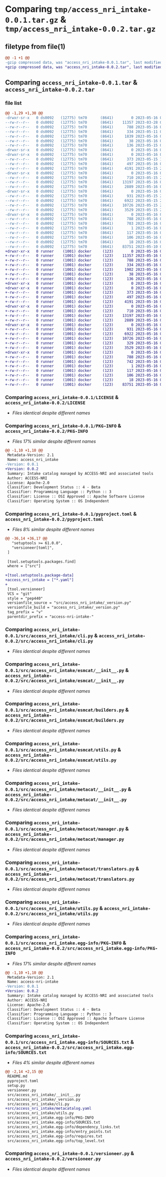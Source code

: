 # Comparing `tmp/access_nri_intake-0.0.1.tar.gz` & `tmp/access_nri_intake-0.0.2.tar.gz`

## filetype from file(1)

```diff
@@ -1 +1 @@
-gzip compressed data, was "access_nri_intake-0.0.1.tar", last modified: Tue May 16 02:00:40 2023, max compression
+gzip compressed data, was "access_nri_intake-0.0.2.tar", last modified: Tue May 16 04:26:57 2023, max compression
```

## Comparing `access_nri_intake-0.0.1.tar` & `access_nri_intake-0.0.2.tar`

### file list

```diff
@@ -1,29 +1,30 @@
-drwxr-sr-x   0 ds0092   (12775) tm70      (8641)        0 2023-05-16 02:00:40.000000 access_nri_intake-0.0.1/
--rw-r--r--   0 ds0092   (12775) tm70      (8641)    11357 2023-03-28 01:32:49.000000 access_nri_intake-0.0.1/LICENSE
--rw-r--r--   0 ds0092   (12775) tm70      (8641)      788 2023-05-16 02:00:40.000000 access_nri_intake-0.0.1/PKG-INFO
--rw-r--r--   0 ds0092   (12775) tm70      (8641)      334 2023-05-11 04:13:35.000000 access_nri_intake-0.0.1/README.md
--rw-r--r--   0 ds0092   (12775) tm70      (8641)     1839 2023-05-16 01:54:46.000000 access_nri_intake-0.0.1/pyproject.toml
--rw-r--r--   0 ds0092   (12775) tm70      (8641)       38 2023-05-16 02:00:40.000000 access_nri_intake-0.0.1/setup.cfg
--rw-r--r--   0 ds0092   (12775) tm70      (8641)      136 2023-05-15 06:10:12.000000 access_nri_intake-0.0.1/setup.py
-drwxr-sr-x   0 ds0092   (12775) tm70      (8641)        0 2023-05-16 02:00:39.000000 access_nri_intake-0.0.1/src/
-drwxr-sr-x   0 ds0092   (12775) tm70      (8641)        0 2023-05-16 02:00:40.000000 access_nri_intake-0.0.1/src/access_nri_intake/
--rw-r--r--   0 ds0092   (12775) tm70      (8641)      373 2023-05-15 10:32:55.000000 access_nri_intake-0.0.1/src/access_nri_intake/__init__.py
--rw-r--r--   0 ds0092   (12775) tm70      (8641)      497 2023-05-16 02:00:40.000000 access_nri_intake-0.0.1/src/access_nri_intake/_version.py
--rw-r--r--   0 ds0092   (12775) tm70      (8641)     4191 2023-05-15 22:48:35.000000 access_nri_intake-0.0.1/src/access_nri_intake/cli.py
-drwxr-sr-x   0 ds0092   (12775) tm70      (8641)        0 2023-05-16 02:00:40.000000 access_nri_intake-0.0.1/src/access_nri_intake/esmcat/
--rw-r--r--   0 ds0092   (12775) tm70      (8641)      710 2023-05-15 22:48:35.000000 access_nri_intake-0.0.1/src/access_nri_intake/esmcat/__init__.py
--rw-r--r--   0 ds0092   (12775) tm70      (8641)    13197 2023-05-16 01:35:16.000000 access_nri_intake-0.0.1/src/access_nri_intake/esmcat/builders.py
--rw-r--r--   0 ds0092   (12775) tm70      (8641)     2889 2023-05-16 01:35:16.000000 access_nri_intake-0.0.1/src/access_nri_intake/esmcat/utils.py
-drwxr-sr-x   0 ds0092   (12775) tm70      (8641)        0 2023-05-16 02:00:40.000000 access_nri_intake-0.0.1/src/access_nri_intake/metacat/
--rw-r--r--   0 ds0092   (12775) tm70      (8641)      931 2023-05-15 22:48:35.000000 access_nri_intake-0.0.1/src/access_nri_intake/metacat/__init__.py
--rw-r--r--   0 ds0092   (12775) tm70      (8641)     6922 2023-05-15 22:48:35.000000 access_nri_intake-0.0.1/src/access_nri_intake/metacat/manager.py
--rw-r--r--   0 ds0092   (12775) tm70      (8641)    10726 2023-05-15 22:48:35.000000 access_nri_intake-0.0.1/src/access_nri_intake/metacat/translators.py
--rw-r--r--   0 ds0092   (12775) tm70      (8641)     3529 2023-05-15 22:48:35.000000 access_nri_intake-0.0.1/src/access_nri_intake/utils.py
-drwxr-sr-x   0 ds0092   (12775) tm70      (8641)        0 2023-05-16 02:00:39.000000 access_nri_intake-0.0.1/src/access_nri_intake.egg-info/
--rw-r--r--   0 ds0092   (12775) tm70      (8641)      788 2023-05-16 02:00:39.000000 access_nri_intake-0.0.1/src/access_nri_intake.egg-info/PKG-INFO
--rw-r--r--   0 ds0092   (12775) tm70      (8641)      703 2023-05-16 02:00:39.000000 access_nri_intake-0.0.1/src/access_nri_intake.egg-info/SOURCES.txt
--rw-r--r--   0 ds0092   (12775) tm70      (8641)        1 2023-05-16 02:00:39.000000 access_nri_intake-0.0.1/src/access_nri_intake.egg-info/dependency_links.txt
--rw-r--r--   0 ds0092   (12775) tm70      (8641)      117 2023-05-16 02:00:39.000000 access_nri_intake-0.0.1/src/access_nri_intake.egg-info/entry_points.txt
--rw-r--r--   0 ds0092   (12775) tm70      (8641)      106 2023-05-16 02:00:39.000000 access_nri_intake-0.0.1/src/access_nri_intake.egg-info/requires.txt
--rw-r--r--   0 ds0092   (12775) tm70      (8641)       18 2023-05-16 02:00:39.000000 access_nri_intake-0.0.1/src/access_nri_intake.egg-info/top_level.txt
--rw-r--r--   0 ds0092   (12775) tm70      (8641)    83751 2023-05-10 05:37:08.000000 access_nri_intake-0.0.1/versioneer.py
+drwxr-xr-x   0 runner    (1001) docker     (123)        0 2023-05-16 04:26:57.541697 access_nri_intake-0.0.2/
+-rw-r--r--   0 runner    (1001) docker     (123)    11357 2023-05-16 04:26:43.000000 access_nri_intake-0.0.2/LICENSE
+-rw-r--r--   0 runner    (1001) docker     (123)      788 2023-05-16 04:26:57.541697 access_nri_intake-0.0.2/PKG-INFO
+-rw-r--r--   0 runner    (1001) docker     (123)      334 2023-05-16 04:26:43.000000 access_nri_intake-0.0.2/README.md
+-rw-r--r--   0 runner    (1001) docker     (123)     1902 2023-05-16 04:26:43.000000 access_nri_intake-0.0.2/pyproject.toml
+-rw-r--r--   0 runner    (1001) docker     (123)       38 2023-05-16 04:26:57.541697 access_nri_intake-0.0.2/setup.cfg
+-rw-r--r--   0 runner    (1001) docker     (123)      136 2023-05-16 04:26:43.000000 access_nri_intake-0.0.2/setup.py
+drwxr-xr-x   0 runner    (1001) docker     (123)        0 2023-05-16 04:26:57.541697 access_nri_intake-0.0.2/src/
+drwxr-xr-x   0 runner    (1001) docker     (123)        0 2023-05-16 04:26:57.541697 access_nri_intake-0.0.2/src/access_nri_intake/
+-rw-r--r--   0 runner    (1001) docker     (123)      373 2023-05-16 04:26:43.000000 access_nri_intake-0.0.2/src/access_nri_intake/__init__.py
+-rw-r--r--   0 runner    (1001) docker     (123)      497 2023-05-16 04:26:57.541697 access_nri_intake-0.0.2/src/access_nri_intake/_version.py
+-rw-r--r--   0 runner    (1001) docker     (123)     4191 2023-05-16 04:26:43.000000 access_nri_intake-0.0.2/src/access_nri_intake/cli.py
+drwxr-xr-x   0 runner    (1001) docker     (123)        0 2023-05-16 04:26:57.541697 access_nri_intake-0.0.2/src/access_nri_intake/esmcat/
+-rw-r--r--   0 runner    (1001) docker     (123)      710 2023-05-16 04:26:43.000000 access_nri_intake-0.0.2/src/access_nri_intake/esmcat/__init__.py
+-rw-r--r--   0 runner    (1001) docker     (123)    13197 2023-05-16 04:26:43.000000 access_nri_intake-0.0.2/src/access_nri_intake/esmcat/builders.py
+-rw-r--r--   0 runner    (1001) docker     (123)     2889 2023-05-16 04:26:43.000000 access_nri_intake-0.0.2/src/access_nri_intake/esmcat/utils.py
+drwxr-xr-x   0 runner    (1001) docker     (123)        0 2023-05-16 04:26:57.541697 access_nri_intake-0.0.2/src/access_nri_intake/metacat/
+-rw-r--r--   0 runner    (1001) docker     (123)      931 2023-05-16 04:26:43.000000 access_nri_intake-0.0.2/src/access_nri_intake/metacat/__init__.py
+-rw-r--r--   0 runner    (1001) docker     (123)     6922 2023-05-16 04:26:43.000000 access_nri_intake-0.0.2/src/access_nri_intake/metacat/manager.py
+-rw-r--r--   0 runner    (1001) docker     (123)    10726 2023-05-16 04:26:43.000000 access_nri_intake-0.0.2/src/access_nri_intake/metacat/translators.py
+-rw-r--r--   0 runner    (1001) docker     (123)      329 2023-05-16 04:26:43.000000 access_nri_intake-0.0.2/src/access_nri_intake/metacatalog.yaml
+-rw-r--r--   0 runner    (1001) docker     (123)     3529 2023-05-16 04:26:43.000000 access_nri_intake-0.0.2/src/access_nri_intake/utils.py
+drwxr-xr-x   0 runner    (1001) docker     (123)        0 2023-05-16 04:26:57.541697 access_nri_intake-0.0.2/src/access_nri_intake.egg-info/
+-rw-r--r--   0 runner    (1001) docker     (123)      788 2023-05-16 04:26:57.000000 access_nri_intake-0.0.2/src/access_nri_intake.egg-info/PKG-INFO
+-rw-r--r--   0 runner    (1001) docker     (123)      742 2023-05-16 04:26:57.000000 access_nri_intake-0.0.2/src/access_nri_intake.egg-info/SOURCES.txt
+-rw-r--r--   0 runner    (1001) docker     (123)        1 2023-05-16 04:26:57.000000 access_nri_intake-0.0.2/src/access_nri_intake.egg-info/dependency_links.txt
+-rw-r--r--   0 runner    (1001) docker     (123)      117 2023-05-16 04:26:57.000000 access_nri_intake-0.0.2/src/access_nri_intake.egg-info/entry_points.txt
+-rw-r--r--   0 runner    (1001) docker     (123)      106 2023-05-16 04:26:57.000000 access_nri_intake-0.0.2/src/access_nri_intake.egg-info/requires.txt
+-rw-r--r--   0 runner    (1001) docker     (123)       18 2023-05-16 04:26:57.000000 access_nri_intake-0.0.2/src/access_nri_intake.egg-info/top_level.txt
+-rw-r--r--   0 runner    (1001) docker     (123)    83751 2023-05-16 04:26:43.000000 access_nri_intake-0.0.2/versioneer.py
```

### Comparing `access_nri_intake-0.0.1/LICENSE` & `access_nri_intake-0.0.2/LICENSE`

 * *Files identical despite different names*

### Comparing `access_nri_intake-0.0.1/PKG-INFO` & `access_nri_intake-0.0.2/PKG-INFO`

 * *Files 17% similar despite different names*

```diff
@@ -1,10 +1,10 @@
 Metadata-Version: 2.1
 Name: access_nri_intake
-Version: 0.0.1
+Version: 0.0.2
 Summary: Intake catalog managed by ACCESS-NRI and associated tools
 Author: ACCESS-NRI
 License: Apache-2.0
 Classifier: Development Status :: 4 - Beta
 Classifier: Programming Language :: Python :: 3
 Classifier: License :: OSI Approved :: Apache Software License
 Classifier: Operating System :: OS Independent
```

### Comparing `access_nri_intake-0.0.1/pyproject.toml` & `access_nri_intake-0.0.2/pyproject.toml`

 * *Files 8% similar despite different names*

```diff
@@ -36,14 +36,17 @@
   "setuptools >= 61.0.0",
   "versioneer[toml]",
 ]
 
 [tool.setuptools.packages.find]
 where = ["src"]
 
+[tool.setuptools.package-data]
+access_nri_intake = ["*.yaml"]
+
 [tool.versioneer]
 VCS = "git"
 style = "pep440"
 versionfile_source = "src/access_nri_intake/_version.py"
 versionfile_build = "access_nri_intake/_version.py"
 tag_prefix = "v"
 parentdir_prefix = "access-nri-intake-"
```

### Comparing `access_nri_intake-0.0.1/src/access_nri_intake/cli.py` & `access_nri_intake-0.0.2/src/access_nri_intake/cli.py`

 * *Files identical despite different names*

### Comparing `access_nri_intake-0.0.1/src/access_nri_intake/esmcat/__init__.py` & `access_nri_intake-0.0.2/src/access_nri_intake/esmcat/__init__.py`

 * *Files identical despite different names*

### Comparing `access_nri_intake-0.0.1/src/access_nri_intake/esmcat/builders.py` & `access_nri_intake-0.0.2/src/access_nri_intake/esmcat/builders.py`

 * *Files identical despite different names*

### Comparing `access_nri_intake-0.0.1/src/access_nri_intake/esmcat/utils.py` & `access_nri_intake-0.0.2/src/access_nri_intake/esmcat/utils.py`

 * *Files identical despite different names*

### Comparing `access_nri_intake-0.0.1/src/access_nri_intake/metacat/__init__.py` & `access_nri_intake-0.0.2/src/access_nri_intake/metacat/__init__.py`

 * *Files identical despite different names*

### Comparing `access_nri_intake-0.0.1/src/access_nri_intake/metacat/manager.py` & `access_nri_intake-0.0.2/src/access_nri_intake/metacat/manager.py`

 * *Files identical despite different names*

### Comparing `access_nri_intake-0.0.1/src/access_nri_intake/metacat/translators.py` & `access_nri_intake-0.0.2/src/access_nri_intake/metacat/translators.py`

 * *Files identical despite different names*

### Comparing `access_nri_intake-0.0.1/src/access_nri_intake/utils.py` & `access_nri_intake-0.0.2/src/access_nri_intake/utils.py`

 * *Files identical despite different names*

### Comparing `access_nri_intake-0.0.1/src/access_nri_intake.egg-info/PKG-INFO` & `access_nri_intake-0.0.2/src/access_nri_intake.egg-info/PKG-INFO`

 * *Files 17% similar despite different names*

```diff
@@ -1,10 +1,10 @@
 Metadata-Version: 2.1
 Name: access-nri-intake
-Version: 0.0.1
+Version: 0.0.2
 Summary: Intake catalog managed by ACCESS-NRI and associated tools
 Author: ACCESS-NRI
 License: Apache-2.0
 Classifier: Development Status :: 4 - Beta
 Classifier: Programming Language :: Python :: 3
 Classifier: License :: OSI Approved :: Apache Software License
 Classifier: Operating System :: OS Independent
```

### Comparing `access_nri_intake-0.0.1/src/access_nri_intake.egg-info/SOURCES.txt` & `access_nri_intake-0.0.2/src/access_nri_intake.egg-info/SOURCES.txt`

 * *Files 4% similar despite different names*

```diff
@@ -2,14 +2,15 @@
 README.md
 pyproject.toml
 setup.py
 versioneer.py
 src/access_nri_intake/__init__.py
 src/access_nri_intake/_version.py
 src/access_nri_intake/cli.py
+src/access_nri_intake/metacatalog.yaml
 src/access_nri_intake/utils.py
 src/access_nri_intake.egg-info/PKG-INFO
 src/access_nri_intake.egg-info/SOURCES.txt
 src/access_nri_intake.egg-info/dependency_links.txt
 src/access_nri_intake.egg-info/entry_points.txt
 src/access_nri_intake.egg-info/requires.txt
 src/access_nri_intake.egg-info/top_level.txt
```

### Comparing `access_nri_intake-0.0.1/versioneer.py` & `access_nri_intake-0.0.2/versioneer.py`

 * *Files identical despite different names*

